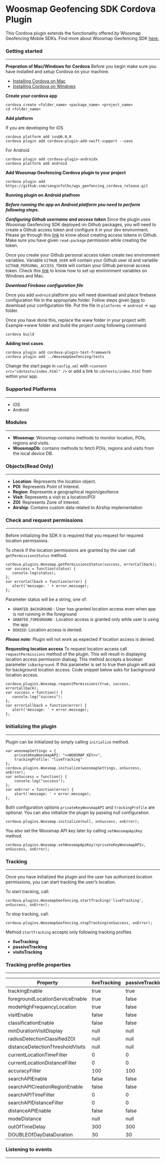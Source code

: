 # Woosmap Geofencing SDK Cordova Plugin
This Cordova plugin extends the functionality offered by Woosmap Geofencing Mobile SDKs. Find more about Woosmap Geofencing SDK [here.](https://deploy-preview-386--developers-woosmap.netlify.app/products/geofencing-sdk/get-started/)

### Getting started
--- 
**Prepration of Mac/Windows for Cordova**
Before you begin make sure you have installed and setup Cordova on your machine. 
* [Installing Cordova on Mac](https://www.tomspencer.dev/blog/2017/05/29/a-guide-to-installing-cordova-on-your-mac/)
* [Installing Cordova on Windows](https://www.tomspencer.dev/blog/2017/05/30/a-guide-to-installing-cordova-on-windows-10/)

**Create your cordova app**
```
cordova create <folder_name> <package_name> <project_name>
cd <folder_name>
```

**Add platform**

If you are developing for iOS

```
cordova platform add ios@6.0.0
cordova plugin add cordova-plugin-add-swift-support --save
```

For Android
```
cordova plugin add cordova-plugin-androidx
cordova platform add android
```

**Add Woosmap Geofencing Cordova plugin to your project**

```
cordova plugin add https://github.com/sanginfolbs/wgs_geofencing_cordova_release.git
```


**Running plugin on Android platfrom**

**_Before running the app on Android platform you need to perform following steps._**

_**Configuring Github username and access token**_
Since the plugin uses Woosmap Geofencing SDK deployed on Github packages, you will need to create a Github access token and configure it in your dev environment. Please go through this [link](https://docs.github.com/en/github/authenticating-to-github/keeping-your-account-and-data-secure/creating-a-personal-access-token) to know about creating access tokens in Github. Make sure you have given `read-package` permission while creating the token.

Once you create your Github personal access token create two environment variables. Variable `GITHUB_USER` will contain your Github user id and variable `GITHUB_PERSONAL_ACCESS_TOKEN` will contain your Github personal access token. Check this [link](https://saralgyaan.com/posts/set-passwords-and-secret-keys-in-environment-variables-maclinuxwindows-python-quicktip/) to know how to set up environment variables on Windows and Mac. 

_**Download Firebase configuration file**_

Once you add `android` platform you will need download and place firebase configuration file in the appropriate folder. Follow steps given [here](https://support.google.com/firebase/answer/7015592?hl=en#zippy=%2Cin-this-article) to download your configuration file. Put the file in `platforms` -> `android` -> `app` folder.

Once you have done this, replace the www folder in your project with Example->www folder and build the project using following command

```
cordova build
```

**Adding test cases**
```
cordova plugin add cordova-plugin-test-framework
cordova plugin add ../WoosmapGeofencing/tests 
```
Change the start page in `config.xml` with `<content src="cdvtests/index.html" />` or add a link to `cdvtests/index.html` from within your app.

### Supported Platforms
--- 
* iOS
* Android

### Modules
---
* **Woosmap**: Woosmap contains methods to monitor location, POIs, regions and visits.
* **WoosmapDb**: contains methods to fetch POIs, regions and visits from the local device DB.

### Objects(Read Only)
---
* **Location**: Represents the location object.
* **POI**: Represents Point of Interest.
* **Region**: Represents a geographical region/geofence
* **Visit**: Represents a visit to a location/POI
* **ZOI**: Represents Zone of Interest.
* **Airship**: Contains custom data related to Airship implementation

### Check and request permissions
---
Before initializing the SDK it is required that you request for required location permissions. 

To check if the location permissions are granted by the user call `getPermissionsStatus` method. 

```
cordova.plugins.Woosmap.getPermissionsStatus(success, errorCallback);
var success = function(status) {
   console.log(status);
};
var errorCallback = function(error) {
   alert('message: ' + error.message);
};
```

Parameter status will be a string, one of:
* `GRANTED_BACKGROUND` : User has granted location access even when app is not running in the foreground
* `GRANTED_FOREGROUND` : Location access is granted only while user is using the app
* `DENIED`: Location access is denied.

**_Please note_**: Plugin will not work as expected if location access is denied. 

**Requesting location access**
To request location access call `requestPermissions` method of the plugin. This will result in displaying location access permission dialoag. This method accepts a boolean parameter `isBackground`. If this parameter is set to true then plugin will ask for background location access. Code snippet below asks for background location access.

```
cordova.plugins.Woosmap.requestPermissions(true, success, errorCallback);
var success = function() {
   console.log("success");
};
var errorCallback = function(error) {
   alert('message: ' + error.message);
};

```

### Initializing the plugin
---

Plugin can be initialized by simply calling `initialize` method. 

```
var woosmapSettings = {
    privateKeyWoosmapAPI: "<<WOOSMAP_KEY>>",
    trackingProfile: "liveTracking"
};
cordova.plugins.Woosmap.initialize(woosmapSettings, onSuccess, onError);
var onSuccess = function() {
    console.log("success");
};
var onError = function(error) {
    alert('message: ' + error.message);
};
```

Both configuration options `privateKeyWoosmapAPI` and `trackingProfile` are optional. You can also initialize the plugin by passing null configuration.

```
cordova.plugins.Woosmap.initialize(null, onSuccess, onError);
```

You also set the Woosmap API key later by calling `setWoosmapApiKey` method.

```
cordova.plugins.Woosmap.setWoosmapApiKey(<privateKeyWoosmapAPI>, onSuccess, onError);
```

### Tracking
---

Once you have initialized the plugin and the user has authorized location permissions, you can start tracking the user’s location.

To start tracking, call:
```
cordova.plugins.WoosmapGeofencing.startTracking('liveTracking', onSuccess, onError);
```

To stop tracking, call:
```
cordova.plugins.WoosmapGeofencing.stopTracking(onSuccess, onError);
```

Method `startTracking` accepts only following tracking profiles

* **liveTracking**
* **passiveTracking**
* **visitsTracking**

### Tracking profile properties
---

| Property | liveTracking | passiveTracking | visitsTracking
| ----------- | ----------- | ----------- | ----------- |
| trackingEnable | true | true | true
| foregroundLocationServiceEnable | true | false | false
| modeHighFrequencyLocation | true | false | false
| visitEnable | false | false | true
| classificationEnable | false | false | true
| minDurationVisitDisplay | null | null | 300
| radiusDetectionClassifiedZOI | null | null | 50
| distanceDetectionThresholdVisits | null | null | 25
| currentLocationTimeFilter | 0 | 0 | 0
| currentLocationDistanceFilter | 0 | 0 | 0
| accuracyFilter | 100 | 100 | 100
| searchAPIEnable | false | false | false
| searchAPICreationRegionEnable | false | false | false
| searchAPITimeFilter | 0 | 0 | 0
| searchAPIDistanceFilter | 0 | 0 | 0
| distanceAPIEnable | false | false | false
| modeDistance | null | null | null
| outOfTimeDelay | 300 | 300 | 300
| DOUBLEOfDayDataDuration | 30 | 30 | 30

### Listening to events
---











 
